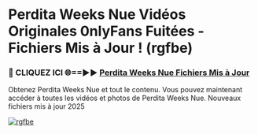 # Perdita Weeks Nue Vidéos Originales 0nlyFans Fuitées - Fichiers Mis à Jour ! (rgfbe)

<h3>🔴 CLIQUEZ ICI 🌐==►► <a href="https://tinyurl.com/2pmr4ezf" rel="nofollow">Perdita Weeks Nue Fichiers Mis à Jour</a></h3>

Obtenez Perdita Weeks Nue et tout le contenu. Vous pouvez maintenant accéder à toutes les vidéos et photos de Perdita Weeks Nue. Nouveaux fichiers mis à jour 2025

[![rgfbe](https://i.imgur.com/6SNvagu.gif)](https://tinyurl.com/2pmr4ezf)

